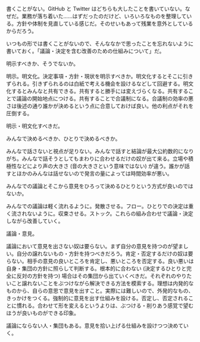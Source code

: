 書くことがない。GitHub と Twitter はどちらも大したことを書いていない。なぜだ。業務が落ち着いた……はずだったのだけど、いろいろなものを整理している。方針や体制を見直している感じだ。そのせいもあって残業を意外としているからだろう。

いつもの形では書くことがないので、そんななかで思ったことを忘れないように書いておく。「議論・決定を含む改善のための仕組みについて」だ。

明示すべきか、そうでないか。

明示。明文化。決定事項・方針・現状を明示すべきか。明文化するとそこに引きずられる。引きずられるのは白紙で考える機会を設けるなどして回避する。明文化するとみんなと共有できる。共有すると勝手には変えづらくなる。共有することで議論の開始地点につける。共有することで合議制になる。合議制の効率の悪さは後述の通り誰かが決めるという点に合意しておけば良い。他の利点がそれを圧倒する。

明示・明文化すべきだ。

みんなで決めるべきか、ひとりで決めるべきか。

みんなで話さないと視点が足りない。みんなで話すと結論が最大公約数的になりがち。みんなで話そうとしてもまわりに合わせるだけの奴が出て来る。立場や積極性などにより声の大きさ (音の大きさという意味ではない) が違う。誰かが話すとほかのみんなは話せないので発言の量によっては時間効率が悪い。

みんなでの議論とそこから意見をひろって決めるひとりという方式が良いのではないか。

みんなでの議論は軽く流れるように。発散させる。フロー。ひとりでの決定は重く流されないように。収束させる。ストック。これらの組み合わせで議論・決定しながら改善していく。

議論・意見。

議論において意見を出さない奴は要らない。まず自分の意見を持つのが望ましい。自分の譲れないもの・方針を持つべきだろう。肯定・否定するだけの奴は要らない。相手の意見の良いところを肯定し、悪いところを否定する。良い悪いは自身・集団の方針に照らして判断する。根本的に合わない (決定するひとりと完全に反対の方針を持つ) 場合はその集団から出ていくべきだ。それぞれのやりたいこと譲れないことをぶつけながら解決できる方法を模索する。理想は内発的なものから、自らの意思で意見を出すこと。実際には難しいので、外発的なもの、きっかけをつくる。強制的に意見を出す仕組みを設ける。否定し、否定されることに慣れる。合わせて形を変えるというよりは、ぶつける・削りあう感覚で望むほうが良いものができる印象。

議論にならない人・集団もある。意見を拾い上げる仕組みを設けつつ決めていく。
